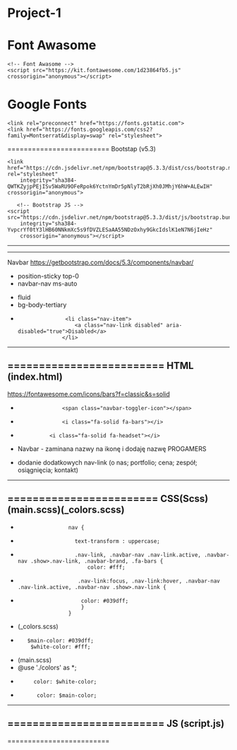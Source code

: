 # Project-1

Font Awasome 
=========================
    <!-- Font Awasome -->
    <script src="https://kit.fontawesome.com/1d23864fb5.js" crossorigin="anonymous"></script>

Google Fonts 
=========================
   <!-- Google - Font -->
    <link rel="preconnect" href="https://fonts.gstatic.com">
    <link href="https://fonts.googleapis.com/css2?family=Montserrat&display=swap" rel="stylesheet">
=========================
Bootstap (v5.3)
   <!--Bootstrap CSS  -->
    <link href="https://cdn.jsdelivr.net/npm/bootstrap@5.3.3/dist/css/bootstrap.min.css" rel="stylesheet"
        integrity="sha384-QWTKZyjpPEjISv5WaRU9OFeRpok6YctnYmDr5pNlyT2bRjXh0JMhjY6hW+ALEwIH" crossorigin="anonymous">

       <!-- Bootstrap JS -->
    <script src="https://cdn.jsdelivr.net/npm/bootstrap@5.3.3/dist/js/bootstrap.bundle.min.js"
        integrity="sha384-YvpcrYf0tY3lHB60NNkmXc5s9fDVZLESaAA55NDzOxhy9GkcIdslK1eN7N6jIeHz"
        crossorigin="anonymous"></script> 
---------------------------------------------------------------------------------------------------

-------------------------
Navbar
https://getbootstrap.com/docs/5.3/components/navbar/
+ position-sticky top-0
+ navbar-nav ms-auto
- fluid
- bg-body-tertiary
-                    <li class="nav-item">
                        <a class="nav-link disabled" aria-disabled="true">Disabled</a>
                    </li>
---------------------------------------------------------------------------------------------------


=========================
HTML (index.html)
-------------------------
https://fontawesome.com/icons/bars?f=classic&s=solid
-                   <span class="navbar-toggler-icon"></span>
+                   <i class="fa-solid fa-bars"></i>
+               <i class="fa-solid fa-headset"></i>
- Navbar - zaminana nazwy na ikonę i dodaję nazwę PROGAMERS
+  dodanie dodatkowych nav-link (o nas; portfolio; cena; zespół; osiągnięcia; kontakt)
---------------------------------------------------------------------------------------------------

========================
CSS(Scss) (main.scss)(_colors.scss)
-------------------------
+                     nav {
+                       text-transform : uppercase;
+                       .nav-link, .navbar-nav .nav-link.active, .navbar-nav .show>.nav-link, .navbar-brand, .fa-bars {
                            color: #fff;
                    
+                        .nav-link:focus, .nav-link:hover, .navbar-nav .nav-link.active, .navbar-nav .show>.nav-link {
+                         color: #039dff;
                          }
                      }
+  (_colors.scss)
+        $main-color: #039dff;
          $white-color: #fff;

+  (main.scss)
+  @use './colors' as *;
+          color: $white-color;
+           color: $main-color;
---------------------------------------------------------------------------------------------------

=========================
JS (script.js)
-------------------------


=========================
